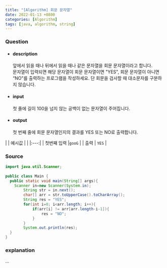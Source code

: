 ```yaml
---
title: "[Algorithm] 회문 문자열"
date: 2022-01-13 +0800
categories: [Algorithm]
tags: [java, algorithm, string]
---
```



### **Question**

- #### description

    앞에서 읽을 때나 뒤에서 읽을 때나 같은 문자열을 회문 문자열이라고 합니다.<br>
    문자열이 입력되면 해당 문자열이 회문 문자열이면 "YES", 회문 문자열이 아니면 “NO"를 출력하는 프로그램을 작성하세요.
    단 회문을 검사할 때 대소문자를 구분하지 않습니다.




- #### input
    첫 줄에 길이 100을 넘지 않는 공백이 없는 문자열이 주어집니다.

- #### output
    첫 번째 줄에 회문 문자열인지의 결과를 YES 또는 NO로 출력합니다.


| | 예시값 |
| |:---:|
| 첫번째 입력 |`gooG` |
| 출력 |    `YES` |


### **Source**

```java
import java.util.Scanner;
  
public class Main {
  public static void main(String[] args){
   	Scanner in=new Scanner(System.in);
        String str = in.next();
        char[] arr = str.toUpperCase().toCharArray();
        String res = "YES";
        for(int i=0; i<arr.length; i++){
            if(arr[i] != arr[arr.length-i-1]){
                res = "NO";
            }
        }
        System.out.println(res);
  }
}
```

### **explanation**
...